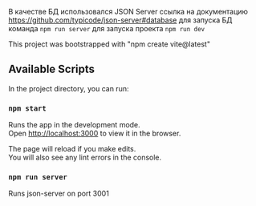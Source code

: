 В качестве БД использовался JSON Server
ссылка на документацию https://github.com/typicode/json-server#database
для запуска БД команда `npm run server`
для запуска проекта `npm run dev`

This project was bootstrapped with "npm create vite@latest"

## Available Scripts

In the project directory, you can run:

### `npm start`

Runs the app in the development mode.\
Open [http://localhost:3000](http://localhost:3000) to view it in the browser.

The page will reload if you make edits.\
You will also see any lint errors in the console.

### `npm run server`

Runs json-server on port 3001
